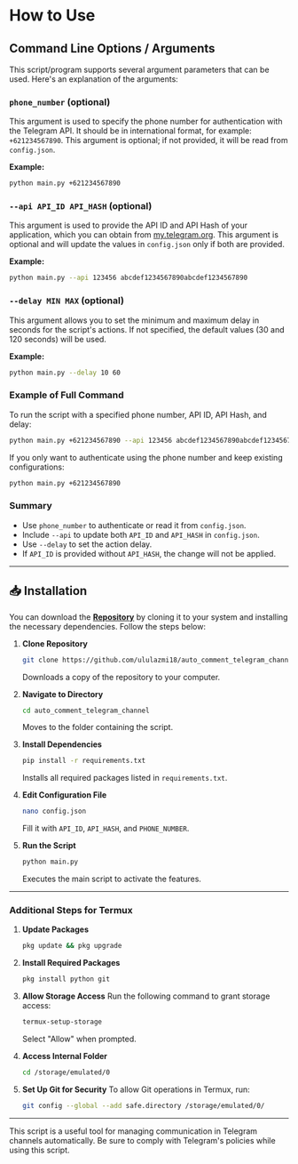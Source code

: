 # How to Use

## Command Line Options / Arguments

This script/program supports several argument parameters that can be used. Here's an explanation of the arguments:

### `phone_number` (optional)
This argument is used to specify the phone number for authentication with the Telegram API. It should be in international format, for example: `+621234567890`. This argument is optional; if not provided, it will be read from `config.json`.

**Example:**  
```bash
python main.py +621234567890
```

### `--api API_ID API_HASH` (optional)
This argument is used to provide the API ID and API Hash of your application, which you can obtain from [my.telegram.org](https://my.telegram.org/). This argument is optional and will update the values in `config.json` only if both are provided.

**Example:**  
```bash
python main.py --api 123456 abcdef1234567890abcdef1234567890
```

### `--delay MIN MAX` (optional)
This argument allows you to set the minimum and maximum delay in seconds for the script's actions. If not specified, the default values (30 and 120 seconds) will be used.

**Example:**  
```bash
python main.py --delay 10 60
```

### Example of Full Command
To run the script with a specified phone number, API ID, API Hash, and delay:
```bash
python main.py +621234567890 --api 123456 abcdef1234567890abcdef1234567890 --delay 10 60
```

If you only want to authenticate using the phone number and keep existing configurations:
```bash
python main.py +621234567890
```

### Summary
- Use `phone_number` to authenticate or read it from `config.json`.
- Include `--api` to update both `API_ID` and `API_HASH` in `config.json`.
- Use `--delay` to set the action delay.
- If `API_ID` is provided without `API_HASH`, the change will not be applied.

---

## 📥 Installation

You can download the [**Repository**](https://github.com/username/repo) by cloning it to your system and installing the necessary dependencies. Follow the steps below:

1. **Clone Repository**
   ```bash
   git clone https://github.com/ululazmi18/auto_comment_telegram_channel.git
   ```
   Downloads a copy of the repository to your computer.

2. **Navigate to Directory**
   ```bash
   cd auto_comment_telegram_channel
   ```
   Moves to the folder containing the script.

3. **Install Dependencies**
   ```bash
   pip install -r requirements.txt
   ```
   Installs all required packages listed in `requirements.txt`.

4. **Edit Configuration File**
   ```bash
   nano config.json
   ```
   Fill it with `API_ID`, `API_HASH`, and `PHONE_NUMBER`.

5. **Run the Script**
   ```bash
   python main.py
   ```
   Executes the main script to activate the features.

---

### Additional Steps for Termux

1. **Update Packages**
   ```bash
   pkg update && pkg upgrade
   ```

2. **Install Required Packages**
   ```bash
   pkg install python git
   ```

3. **Allow Storage Access**
   Run the following command to grant storage access:
   ```bash
   termux-setup-storage
   ```
   Select "Allow" when prompted.

4. **Access Internal Folder**
   ```bash
   cd /storage/emulated/0
   ```

5. **Set Up Git for Security**
   To allow Git operations in Termux, run:
   ```bash
   git config --global --add safe.directory /storage/emulated/0/
   ```

---

This script is a useful tool for managing communication in Telegram channels automatically. Be sure to comply with Telegram's policies while using this script.
